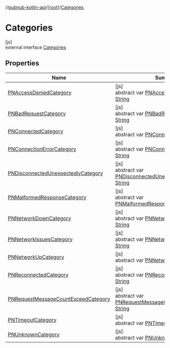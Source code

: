 //[pubnub-kotlin-api](../../../index.md)/[[root]](../index.md)/[Categories](index.md)

# Categories

[js]\
external interface [Categories](index.md)

## Properties

| Name | Summary |
|---|---|
| [PNAccessDeniedCategory](-p-n-access-denied-category.md) | [js]<br>abstract var [PNAccessDeniedCategory](-p-n-access-denied-category.md): [String](https://kotlinlang.org/api/latest/jvm/stdlib/kotlin/-string/index.html) |
| [PNBadRequestCategory](-p-n-bad-request-category.md) | [js]<br>abstract var [PNBadRequestCategory](-p-n-bad-request-category.md): [String](https://kotlinlang.org/api/latest/jvm/stdlib/kotlin/-string/index.html) |
| [PNConnectedCategory](-p-n-connected-category.md) | [js]<br>abstract var [PNConnectedCategory](-p-n-connected-category.md): [String](https://kotlinlang.org/api/latest/jvm/stdlib/kotlin/-string/index.html) |
| [PNConnectionErrorCategory](-p-n-connection-error-category.md) | [js]<br>abstract var [PNConnectionErrorCategory](-p-n-connection-error-category.md): [String](https://kotlinlang.org/api/latest/jvm/stdlib/kotlin/-string/index.html) |
| [PNDisconnectedUnexpectedlyCategory](-p-n-disconnected-unexpectedly-category.md) | [js]<br>abstract var [PNDisconnectedUnexpectedlyCategory](-p-n-disconnected-unexpectedly-category.md): [String](https://kotlinlang.org/api/latest/jvm/stdlib/kotlin/-string/index.html) |
| [PNMalformedResponseCategory](-p-n-malformed-response-category.md) | [js]<br>abstract var [PNMalformedResponseCategory](-p-n-malformed-response-category.md): [String](https://kotlinlang.org/api/latest/jvm/stdlib/kotlin/-string/index.html) |
| [PNNetworkDownCategory](-p-n-network-down-category.md) | [js]<br>abstract var [PNNetworkDownCategory](-p-n-network-down-category.md): [String](https://kotlinlang.org/api/latest/jvm/stdlib/kotlin/-string/index.html) |
| [PNNetworkIssuesCategory](-p-n-network-issues-category.md) | [js]<br>abstract var [PNNetworkIssuesCategory](-p-n-network-issues-category.md): [String](https://kotlinlang.org/api/latest/jvm/stdlib/kotlin/-string/index.html) |
| [PNNetworkUpCategory](-p-n-network-up-category.md) | [js]<br>abstract var [PNNetworkUpCategory](-p-n-network-up-category.md): [String](https://kotlinlang.org/api/latest/jvm/stdlib/kotlin/-string/index.html) |
| [PNReconnectedCategory](-p-n-reconnected-category.md) | [js]<br>abstract var [PNReconnectedCategory](-p-n-reconnected-category.md): [String](https://kotlinlang.org/api/latest/jvm/stdlib/kotlin/-string/index.html) |
| [PNRequestMessageCountExceedCategory](-p-n-request-message-count-exceed-category.md) | [js]<br>abstract var [PNRequestMessageCountExceedCategory](-p-n-request-message-count-exceed-category.md): [String](https://kotlinlang.org/api/latest/jvm/stdlib/kotlin/-string/index.html) |
| [PNTimeoutCategory](-p-n-timeout-category.md) | [js]<br>abstract var [PNTimeoutCategory](-p-n-timeout-category.md): [String](https://kotlinlang.org/api/latest/jvm/stdlib/kotlin/-string/index.html) |
| [PNUnknownCategory](-p-n-unknown-category.md) | [js]<br>abstract var [PNUnknownCategory](-p-n-unknown-category.md): [String](https://kotlinlang.org/api/latest/jvm/stdlib/kotlin/-string/index.html) |
